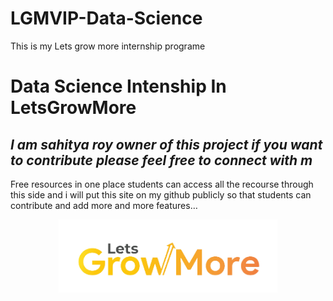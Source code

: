 # LGMVIP-Data-Science
This is my Lets grow more internship programe
<h1 class="code-line" data-line-start=0 data-line-end=1 ><a id="Data Science Intenship In LetsGrowMore"></a>Data Science Intenship In LetsGrowMore</h1>
<h2 class="code-line" data-line-start=1 data-line-end=2 ><a id="_I_am_Prabakaran_owner_of_this_project_if_you_want_to_contribute_please_feel_free_to_connect_with_m__1"></a><em>I am sahitya roy owner of this project if you want to contribute please feel free to connect with m</em></h2>
<p class="has-line-data" data-line-start="2" data-line-end="3">Free resources in one place students can access all the recourse through this side and i will put this site on my github publicly so that students can contribute and add more and more features…</p>
<p align="center">
  <img src="https://github.com/Nikolatesla2001/LGMVIP-Data-Science/blob/main/cropped-growmore-removebg-preview.png" width="350" alt="accessibility text">
</p>


